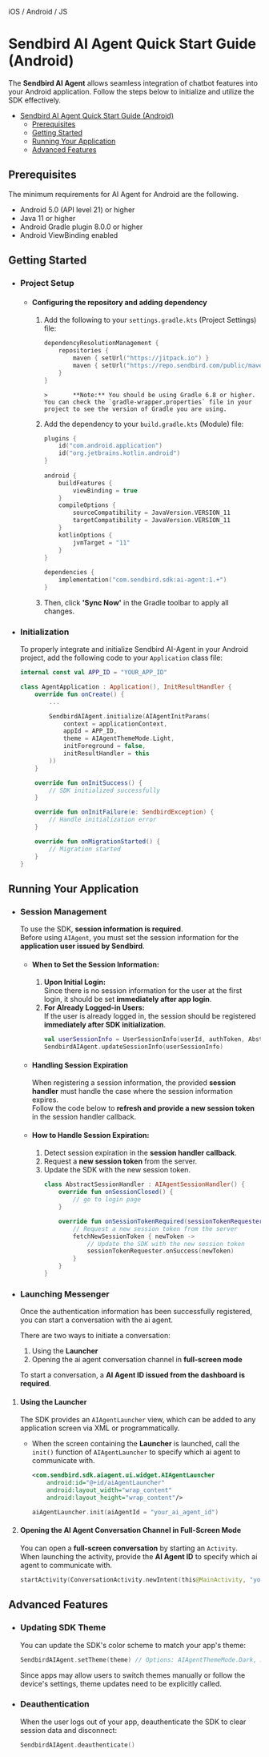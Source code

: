 iOS / Android / JS

# Sendbird AI Agent Quick Start Guide (Android)

The **Sendbird AI Agent** allows seamless integration of chatbot features into your Android application. Follow the steps below to initialize and utilize the SDK effectively.

- [Sendbird AI Agent Quick Start Guide (Android)](#sendbird-ai-agent-quick-start-guide-android)
  - [Prerequisites](#prerequisites)
  - [Getting Started](#getting-started)
  - [Running Your Application](#running-your-application)
  - [Advanced Features](#advanced-features)

## Prerequisites

The minimum requirements for AI Agent for Android are the following.

- Android 5.0 (API level 21) or higher
- Java 11 or higher
- Android Gradle plugin 8.0.0 or higher
- Android ViewBinding enabled

## Getting Started

- ### Project Setup

  - #### Configuring the repository and adding dependency
    1. Add the following to your `settings.gradle.kts` (Project Settings) file:

       ```kotlin
       dependencyResolutionManagement {
           repositories {
               maven { setUrl("https://jitpack.io") }
               maven { setUrl("https://repo.sendbird.com/public/maven") }
           }
       }
       ```
           >       **Note:** You should be using Gradle 6.8 or higher. You can check the `gradle-wrapper.properties` file in your project to see the version of Gradle you are using.

    2. Add the dependency to your `build.gradle.kts` (Module) file:

       ```kotlin
       plugins {
           id("com.android.application")
           id("org.jetbrains.kotlin.android")
       }
      
       android {
           buildFeatures {
               viewBinding = true
           }
           compileOptions {
               sourceCompatibility = JavaVersion.VERSION_11
               targetCompatibility = JavaVersion.VERSION_11
           }
           kotlinOptions {
               jvmTarget = "11"
           }
       }
      
       dependencies {
           implementation("com.sendbird.sdk:ai-agent:1.+")
       }
       ```

    3. Then, click **'Sync Now'** in the Gradle toolbar to apply all changes.

- ### Initialization
    To properly integrate and initialize Sendbird AI-Agent in your Android project, add the following code to your `Application` class file:
    ```kotlin
    internal const val APP_ID = "YOUR_APP_ID"

    class AgentApplication : Application(), InitResultHandler {
        override fun onCreate() {
            ...

            SendbirdAIAgent.initialize(AIAgentInitParams(
                context = applicationContext,
                appId = APP_ID,
                theme = AIAgentThemeMode.Light,
                initForeground = false,
                initResultHandler = this
            ))
        }

        override fun onInitSuccess() {
            // SDK initialized successfully
        }

        override fun onInitFailure(e: SendbirdException) {
            // Handle initialization error
        }

        override fun onMigrationStarted() {
            // Migration started
        }
    }
    ```

## Running Your Application

- ### Session Management
    To use the SDK, **session information is required**.  
    Before using `AIAgent`, you must set the session information for the **application user issued by Sendbird**.

  - #### When to Set the Session Information:
    1. **Upon Initial Login:**  
    Since there is no session information for the user at the first login, it should be set **immediately after app login**.
    2. **For Already Logged-in Users:**  
    If the user is already logged in, the session should be registered **immediately after SDK initialization**.
        ```kotlin
        val userSessionInfo = UserSessionInfo(userId, authToken, AbstractSessionHandler())
        SendbirdAIAgent.updateSessionInfo(userSessionInfo)
        ```
   - #### Handling Session Expiration
        When registering a session information, the provided **session handler** must handle the case where the session information expires.  
        Follow the code below to **refresh and provide a new session token** in the session handler callback.

   - #### How to Handle Session Expiration:
     1. Detect session expiration in the **session handler callback**.
     2. Request a **new session token** from the server.
     3. Update the SDK with the new session token.
        ```kotlin
        class AbstractSessionHandler : AIAgentSessionHandler() {
            override fun onSessionClosed() {
                // go to login page
            }

            override fun onSessionTokenRequired(sessionTokenRequester: SessionTokenRequester) {
                // Request a new session token from the server
                fetchNewSessionToken { newToken ->
                    // Update the SDK with the new session token
                    sessionTokenRequester.onSuccess(newToken)
                }
            }
        }
        ```

- ### Launching Messenger
    Once the authentication information has been successfully registered, you can start a conversation with the ai agent.  

    There are two ways to initiate a conversation:
    1. Using the **Launcher**
    2. Opening the ai agent conversation channel in **full-screen mode**

    To start a conversation, a **AI Agent ID issued from the dashboard is required**.

1. #### Using the Launcher
    The SDK provides an `AIAgentLauncher` view, which can be added to any application screen via XML or programmatically.
    - When the screen containing the **Launcher** is launched, call the `init()` function of `AIAgentLauncher` to specify which ai agent to communicate with.
        ```xml
        <com.sendbird.sdk.aiagent.ui.widget.AIAgentLauncher
            android:id="@+id/aiAgentLauncher"
            android:layout_width="wrap_content"
            android:layout_height="wrap_content"/>
        ```
        ```kotlin
        aiAgentLauncher.init(aiAgentId = "your_ai_agent_id")
        ```

2. #### Opening the AI Agent Conversation Channel in Full-Screen Mode
    You can open a **full-screen conversation** by starting an `Activity`.  
    When launching the activity, provide the **AI Agent ID** to specify which ai agent to communicate with.
    ```kotlin
    startActivity(ConversationActivity.newIntent(this@MainActivity, "your_ai_agent_id"))
    ```

## Advanced Features

- ### Updating SDK Theme

    You can update the SDK's color scheme to match your app's theme:
    ```kotlin
    SendbirdAIAgent.setTheme(theme) // Options: AIAgentThemeMode.Dark, AIAgentThemeMode.Light
    ```

    Since apps may allow users to switch themes manually or follow the device's settings, theme updates need to be explicitly called.

- ### Deauthentication

    When the user logs out of your app, deauthenticate the SDK to clear session data and disconnect:

    ```kotlin
    SendbirdAIAgent.deauthenticate()
    ```
    
